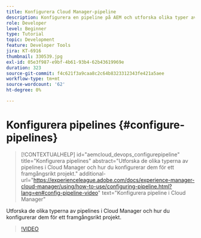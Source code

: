```yaml
---
title: Konfigurera Cloud Manager-pipeline
description: Konfigurera en pipeline på AEM och utforska olika typer av rörledningar.
role: Developer
level: Beginner
type: Tutorial
topic: Development
feature: Developer Tools
jira: KT-6916
thumbnail: 330539.jpg
exl-id: 05e3f987-e9bf-4b61-93b4-62b43619969e
duration: 323
source-git-commit: f4c621f3a9caa8c2c64b8323312343fe421a5aee
workflow-type: tm+mt
source-wordcount: '62'
ht-degree: 0%

---
```


# Konfigurera pipelines {#configure-pipelines}

>[!CONTEXTUALHELP]
>id="aemcloud_devops_configurepipeline"
>title="Konfigurera pipelines"
>abstract="Utforska de olika typerna av pipelines i Cloud Manager och hur du konfigurerar dem för ett framgångsrikt projekt."
>additional-url="https://experienceleague.adobe.com/docs/experience-manager-cloud-manager/using/how-to-use/configuring-pipeline.html?lang=en#config-pipeline-video" text="Konfigurera pipeline i Cloud Manager"

Utforska de olika typerna av pipelines i Cloud Manager och hur du konfigurerar dem för ett framgångsrikt projekt.

>[!VIDEO](https://video.tv.adobe.com/v/330539?quality=12&learn=on)
